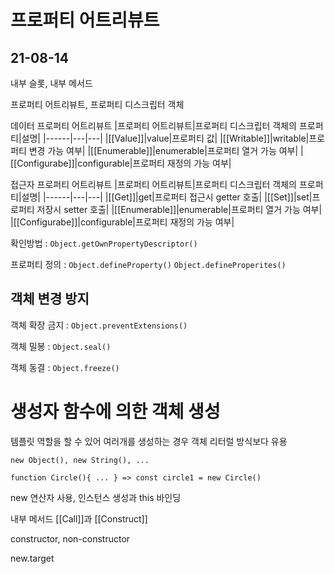 
# 프로퍼티 어트리뷰트

## 21-08-14

내부 슬롯, 내부 메서드

프로퍼티 어트리뷰트, 프로퍼티 디스크립터 객체

데이터 프로퍼티 어트리뷰트
|프로퍼티 어트리뷰트|프로퍼티 디스크립터 객체의 프로퍼티|설명|
|------|---|---|
|[[Value]]|value|프로퍼티 값|
|[[Writable]]|writable|프로퍼티 변경 가능 여부|
|[[Enumerable]]|enumerable|프로퍼티 열거 가능 여부|
|[[Configurabe]]|configurable|프로퍼티 재정의 가능 여부|

접근자 프로퍼티 어트리뷰트
|프로퍼티 어트리뷰트|프로퍼티 디스크립터 객체의 프로퍼티|설명|
|------|---|---|
|[[Get]]|get|프로퍼티 접근시 getter 호출|
|[[Set]]|set|프로퍼티 저장시 setter 호출|
|[[Enumerable]]|enumerable|프로퍼티 열거 가능 여부|
|[[Configurabe]]|configurable|프로퍼티 재정의 가능 여부|

확인방법 : `Object.getOwnPropertyDescriptor()`

프로퍼티 정의 : `Object.defineProperty()` `Object.defineProperites()`


## 객체 변경 방지

객체 확장 금지 : `Object.preventExtensions()`

객체 밀봉 : `Object.seal()`

객체 동결 : `Object.freeze()`


# 생성자 함수에 의한 객체 생성

템플릿 역할을 할 수 있어 여러개를 생성하는 경우 객체 리터럴 방식보다 유용  

`new Object(), new String(), ...`

`function Circle(){ ... } => const circle1 = new Circle()`

new 연산자 사용, 인스턴스 생성과 this 바인딩

내부 메서드 [[Call]]과 [[Construct]]

constructor, non-constructor

new.target
